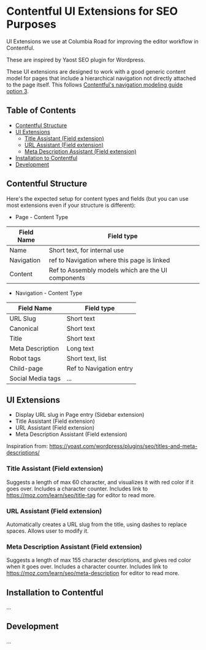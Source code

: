 # Contentful UI Extensions for SEO Purposes <!-- omit in toc -->

UI Extensions we use at Columbia Road for improving the editor workflow in Contentful.

These are inspired by Yaost SEO plugin for Wordpress.

These UI extensions are designed to work with a good generic content model for pages that include a hierarchical navigation not directly attached to the page itself. This follows [Contentful's navigation modeling guide option 3](https://www.contentful.com/r/knowledgebase/modelling-navigation/#navigation-content-type-using-pages-or-topics).

## Table of Contents <!-- omit in toc -->

- [Contentful Structure](#contentful-structure)
- [UI Extensions](#ui-extensions)
  - [Title Assistant (Field extension)](#title-assistant-field-extension)
  - [URL Assistant (Field extension)](#url-assistant-field-extension)
  - [Meta Description Assistant (Field extension)](#meta-description-assistant-field-extension)
- [Installation to Contentful](#installation-to-contentful)
- [Development](#development)

## Contentful Structure

Here's the expected setup for content types and fields (but you can use most extensions even if your structure is different):

* Page - Content Type

| Field Name | Field type                                         |
| ---------- | -------------------------------------------------- |
| Name       | Short text, for internal use                       |
| Navigation | ref to Navigation where this page is linked        |
| Content    | Ref to Assembly models which are the UI components |


* Navigation - Content Type

| Field Name        | Field type              | 
| ----------------- | ----------------------- | 
| URL Slug          | Short text              | 
| Canonical         | Short text              | 
| Title             | Short text              | 
| Meta Description  | Long text               | 
| Robot tags        | Short text, list        | 
| Child-page        | Ref to Navigation entry | 
| Social Media tags | ...                     | 


## UI Extensions

* Display URL slug in Page entry (Sidebar extension)
* Title Assistant (Field extension)
* URL Assistant (Field extension)
* Meta Description Assistant (Field extension)


Inspiration from: https://yoast.com/wordpress/plugins/seo/titles-and-meta-descriptions/

### Title Assistant (Field extension)

Suggests a length of max 60 character, and visualizes it with red color if it goes over. Includes a character counter. Includes link to https://moz.com/learn/seo/title-tag for editor to read more.

### URL Assistant (Field extension)

Automatically creates a URL slug from the title, using dashes to replace spaces. Allows user to modify it.

### Meta Description Assistant (Field extension)

Suggests a length of max 155 character descriptions, and gives red color when it goes over. Includes a character counter. Includes link to https://moz.com/learn/seo/meta-description for editor to read more.


## Installation to Contentful

...

## Development

...
